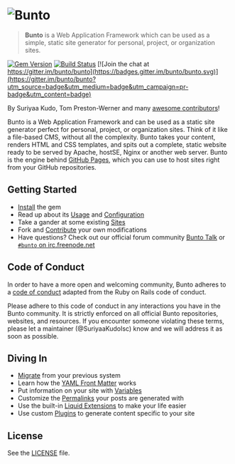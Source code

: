 # ![Bunto](https://cloud.githubusercontent.com/assets/5073946/9288138/f4335fee-4337-11e5-9a28-068900097035.png)
> **Bunto** is a Web Application Framework which can be used as a simple, static site generator for personal, project, or organization sites. 

[![Gem Version](https://img.shields.io/gem/v/bunto.svg)][ruby-gems]
[![Build Status](https://travis-ci.org/bunto/bunto.svg?branch=ruby)][travis]
[![Join the chat at https://gitter.im/bunto/bunto](https://badges.gitter.im/bunto/bunto.svg)](https://gitter.im/bunto/bunto?utm_source=badge&utm_medium=badge&utm_campaign=pr-badge&utm_content=badge)
<!--
[![Test Coverage](https://codeclimate.com/github/bunto/bunto/badges/coverage.svg)][coverage]
[![Code Climate](https://codeclimate.com/github/bunto/bunto/badges/gpa.svg)][codeclimate]
[![Dependency Status](https://gemnasium.com/bunto/bunto.svg)][gemnasium]
[![Security](https://hakiri.io/github/bunto/bunto/ruby.svg)][hakiri]
-->

[ruby-gems]: https://rubygems.org/gems/bunto
<!--
[gemnasium]: https://gemnasium.com/bunto/bunto
[codeclimate]: https://codeclimate.com/github/bunto/bunto
[coverage]: https://codeclimate.com/github/bunto/bunto/coverage
[hakiri]: https://hakiri.io/github/bunto/bunto/ruby
-->
[travis]: https://travis-ci.org/bunto/bunto

By Suriyaa Kudo, Tom Preston-Werner and many [awesome contributors](https://github.com/bunto/bunto/graphs/contributors)!

Bunto is a Web Application Framework and can be used as a static site generator perfect for personal, project, or organization sites. Think of it like a file-based CMS, without all the complexity. Bunto takes your content, renders HTML and CSS templates, and spits out a complete, static website ready to be served by Apache, hostSE, Nginx or another web server. Bunto is the engine behind [GitHub Pages](http://pages.github.com), which you can use to host sites right from your GitHub repositories.

## Getting Started

* [Install](https://bunto.github.io/bunto/docs/installation/) the gem
* Read up about its [Usage](https://bunto.github.io/docs/usage/) and [Configuration](https://bunto.github.io/docs/configuration/)
* Take a gander at some existing [Sites](https://wiki.github.com/bunto/bunto/sites)
* Fork and [Contribute](https://bunto.github.io/docs/contributing/) your own modifications
* Have questions? Check out our official forum community [Bunto Talk](https://bunto.github.io/talk/) or [`#bunto` on irc.freenode.net](https://botbot.me/freenode/bunto/)

## Code of Conduct

In order to have a more open and welcoming community, Bunto adheres to a
[code of conduct](CONDUCT.md) adapted from the Ruby on Rails code of
conduct.

Please adhere to this code of conduct in any interactions you have in the
Bunto community. It is strictly enforced on all official Bunto
repositories, websites, and resources. If you encounter someone violating
these terms, please let a maintainer (@SuriyaaKudoIsc) know
and we will address it as soon as possible.

## Diving In

* [Migrate](http://bunto.github.io/import/docs/home/) from your previous system
* Learn how the [YAML Front Matter](https://bunto.github.io/docs/frontmatter/) works
* Put information on your site with [Variables](https://bunto.github.io/docs/variables/)
* Customize the [Permalinks](https://bunto.github.io/docs/permalinks/) your posts are generated with
* Use the built-in [Liquid Extensions](https://bunto.github.io/docs/templates/) to make your life easier
* Use custom [Plugins](https://bunto.github.io/docs/plugins/) to generate content specific to your site

## License

See the [LICENSE](https://github.com/bunto/bunto/blob/master/LICENSE) file. 
